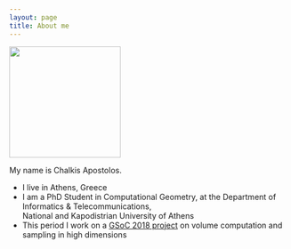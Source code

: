 ```yaml
---
layout: page
title: About me
---
```

<img src="https://github.com/TolisChal/TolisChal.github.io/blob/master/img/mypic.jpg?raw=true" width="200" height="200" />  

  
My name is Chalkis Apostolos.

- I live in Athens, Greece  
- I am a PhD Student in Computational Geometry, at the Department of Informatics & Telecommunications,  
National and Kapodistrian University of Athens  
- This period I work on a [GSoC 2018 project](https://tolischal.github.io/GSoC2018/) on volume computation and sampling in high dimensions
